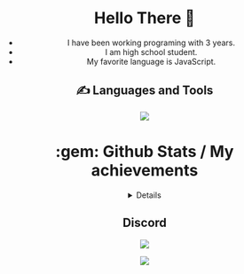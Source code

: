<div align="center">
 <h1>Hello There 👋</h1> 

 - I have been working programing with 3 years.
 - I am high school student.
 - My favorite language is JavaScript.

</div>

<div align="center">
 <h2>✍ Languages and Tools</h2>
 <img src="https://skillicons.dev/icons?i=css,sass,html,ts,js,tailwindcss,mongodb,discord,redis,mysql,sqlite,git,cloudflare,github,nodejs,vscode,express,cpp,react,aws,vite" />
</div>

<div align="center">

<h1> :gem: Github Stats / My achievements </h1>
<details>
<p align="center">
  <a href="https://github.com/baranchavo">
    <img src="http://github-profile-summary-cards.vercel.app/api/cards/profile-details?username=baranchavo&theme=transparent" />
  </a>
  <a href="https://github.com/iqojs">
    <img src="https://github-readme-streak-stats.herokuapp.com/?user=iqojs&hide_border=true&card_width=338&theme=transparent" />
  </a>
  <a href="https://github.com/iqojs">
    <img src="http://github-profile-summary-cards.vercel.app/api/cards/stats?username=iqojs&theme=transparent" />
  </a>
  <a href="https://github.com/iqojs">
    <img src="https://github-readme-stats.vercel.app/api/top-langs/?username=baranchavo&hide_border=true&card_width=338&&theme=transparent"/>
  </a>
</p>
</details>

<div align="center">
<h2>Discord</h2>
 <a href="https://discord.com/users/1015845680067133480">
 <img src="https://lanyard-profile-readme.vercel.app/api/1015845680067133480"></a>
</div>
 
 <p align="center">
  <a href="https://github.com/baranchavo">
    <img src="https://komarev.com/ghpvc/?username=iqojs&color=blue&style=flat)" />
  </a>
</p>
